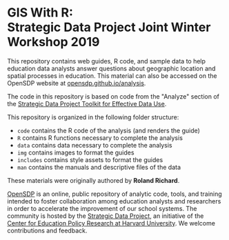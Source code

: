 # GIS With R:<br>Strategic Data Project Joint Winter Workshop 2019
This repository contains web guides, R code, and sample
data to help education data analysts answer questions about geographic location and spatial processes in education. 
This material can also be accessed on the
OpenSDP website at [opensdp.github.io/analysis](https://opensdp.github.io/analysis).

The code in this repository is based on code from the "Analyze" section of the
[Strategic Data Project Toolkit for Effective Data Use](https://sdp.cepr.harvard.edu/toolkit-effective-data-use).

This repository is organized in the following folder structure:

- `code` contains the R code of the analysis (and renders the guide)
- `R` contains R functions necessary to complete the analysis
- `data` contains data necessary to complete the analysis
- `img` contains images to format the guides
- `includes` contains style assets to format the guides
- `man` contains the manuals and descriptive files of the data

These materials were originally authored by **Roland Richard**.

[OpenSDP](https://opensdp.github.io) is an online, public repository of analytic
code, tools, and training intended to foster collaboration among education
analysts and researchers in order to accelerate the improvement of our school
systems. The community is hosted by the
[Strategic Data Project](https://sdp.cepr.harvard.edu), an initiative of the
[Center for Education Policy Research at Harvard University](https://cepr.harvard.edu).
We welcome contributions and feedback.
